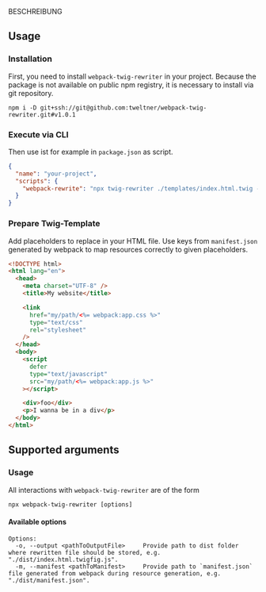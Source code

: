BESCHREIBUNG

## Usage

### Installation

First, you need to install `webpack-twig-rewriter` in your project. Because the package is not available on public npm registry, it is necessary to install via git repository.

```shell
npm i -D git+ssh://git@github.com:tweltner/webpack-twig-rewriter.git#v1.0.1
```

### Execute via CLI

Then use ist for example in `package.json` as script.

```json
{
  "name": "your-project",
  "scripts": {
    "webpack-rewrite": "npx twig-rewriter ./templates/index.html.twig -m ./dist/manifest.json -o ./dist/index.html.twig"
  }
}
```

### Prepare Twig-Template

Add placeholders to replace in your HTML file. Use keys from `manifest.json` generated by webpack to map resources correctly to given placeholders.

```html
<!DOCTYPE html>
<html lang="en">
  <head>
    <meta charset="UTF-8" />
    <title>My website</title>

    <link
      href="my/path/<%= webpack:app.css %>"
      type="text/css"
      rel="stylesheet"
    />
  </head>
  <body>
    <script
      defer
      type="text/javascript"
      src="my/path/<%= webpack:app.js %>"
    ></script>

    <div>foo</div>
    <p>I wanna be in a div</p>
  </body>
</html>
```

## Supported arguments

### Usage

All interactions with `webpack-twig-rewriter` are of the form

```shell
npx webpack-twig-rewriter [options]
```

#### Available options

```
Options:
  -o, --output <pathToOutputFile>     Provide path to dist folder where rewritten file should be stored, e.g. "./dist/index.html.twigfig.js".
  -m, --manifest <pathToManifest>     Provide path to `manifest.json` file generated from webpack during resource generation, e.g. "./dist/manifest.json".
```
